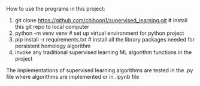 How to use the programs in this project:

1. git clone https://github.com/chihoon1/supervised_learning.git  # install this git repo to local computer
2. python -m venv venv # set up virtual environment for python project
3. pip install -r requirements.txt # install all the library packages needed for persistent homology algorithm
4. invoke any traditional supervised learning ML algorithm functions in the project

The implementations of supervised learning algorithms are tested in the .py file where algorithms are implemented or in .ipynb file
